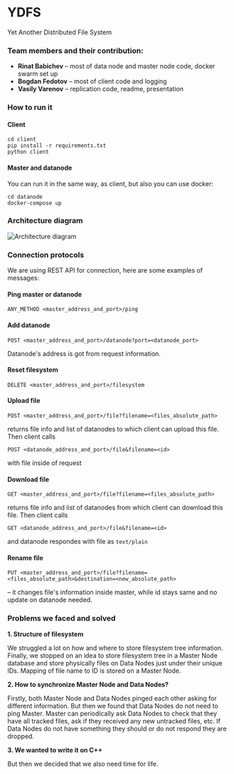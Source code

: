 # YDFS
Yet Another Distributed File System

### Team members and their contribution:
* **Rinat Babichev** – most of data node and master node code, docker swarm set up
* **Bogdan Fedotov** – most of client code and logging
* **Vasily Varenov** – replication code, readme, presentation

### How to run it
#### Client
```
cd client
pip install -r requirements.txt
python client
```
#### Master and datanode
You can run it in the same way, as client, but also you can use docker:
```
cd datanode
docker-compose up
```

### Architecture diagram

![Architecture diagram](https://i.imgur.com/EtBskqu.png)

### Connection protocols
We are using REST API for connection, here are some examples of messages:

#### Ping master or datanode
`ANY_METHOD <master_address_and_port>/ping`

#### Add datanode
`POST <master_address_and_port>/datanode?port=<datanode_port>` 

Datanode's address is got from request information.

#### Reset filesystem
`DELETE <master_address_and_port>/filesystem`

#### Upload file
`POST <master_address_and_port>/file?filename=<files_absolute_path>` 

returns file info and list of datanodes to which client can upload this file. Then client calls 

`POST <datanode_address_and_port>/file&filename=<id>` 

with file inside of request

#### Download file
`GET <master_address_and_port>/file?filename=<files_absolute_path>` 

returns file info and list of datanodes from which client can download this file. Then client calls 

`GET <datanode_address_and_port>/file&filename=<id>` 

and datanode respondes with file as `text/plain`

#### Rename file
`PUT <master_address_and_port>/file?filename=<files_absolute_path>&destination=<new_absolute_path>`

– it changes file's information inside master, while id stays same and no update on datanode needed.

### Problems we faced and solved
**1. Structure of filesystem**

We struggled a lot on how and where to store filesystem tree information. Finally, we stopped on an idea to store filesystem tree in a Master Node database and store physically files on Data Nodes just under their unique IDs. Mapping of file name to ID is stored on a Master Node.

**2. How to synchronize Master Node and Data Nodes?**

Firstly, both Master Node and Data Nodes pinged each other asking for different information. But then we found that Data Nodes do not need to ping Master. Master can periodically ask Data Nodes to check that they have all tracked files, ask if they received any new untracked files, etc. If Data Nodes do not have something they should or do not respond they are dropped.

**3. We wanted to write it on C++**

But then we decided that we also need time for life.
